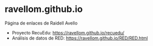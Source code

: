 # ravellom.github.io
Página de enlaces de Raidell Avello

- Proyecto RecuEdu: https://ravellom.github.io/recuedu/
- Análisis de datos de RED: https://ravellom.github.io/RED/RED.html 
